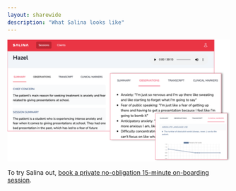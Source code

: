 ```yaml
---
layout: sharewide
description: "What Salina looks like"
---
```


![A screen shot of Salina](/images/illustrations/webapp.png)

To try Salina out, [book a private no-obligation 15-minute on-boarding session](share/2023/bpsrd/). 

